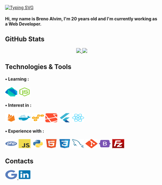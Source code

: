 <!-- ## Hello, World! 🌎 -->

[![Typing SVG](https://readme-typing-svg.herokuapp.com?color=%2336BCF7&lines=%3CHello+World!+%2F%3E;Welcome+to+my+GitHub+Profile)](https://git.io/typing-svg)

#### Hi, my name is Breno Alvim, I'm 20 years old and I'm currently working as a Web Developer.

## GitHub Stats
<a href="http://githubstats.epizy.com/" target="_blank">
 
 <div style="display: inline_block;" align="center">
 
  <img height="180em" src="https://github-readme-streak-stats.herokuapp.com/?user=brenoalvim&hide_border=true&theme=react" />
  <img height="180em" src="https://github-readme-stats.vercel.app/api/top-langs/?username=brenoalvim&layout=compact&langs_count=8&theme=react&border_radius=4&hide_border=true"/>

</div>
 
 </a>
 
## Technologies & Tools

 #### • Learning : 
   <div style="display: inline_block;">
  <img align="center" title="Learning Dart" alt="Logo Dart" height="30" width="40" src="https://raw.githubusercontent.com/devicons/devicon/master/icons/dart/dart-original.svg">
 <img align="center" title="Learning Node" alt="Logo Node" height="30" width="40" src="https://raw.githubusercontent.com/devicons/devicon/master/icons/nodejs/nodejs-original.svg">
  
 #### • Interest in :
   
 <img align="center" title="Interest in Firebase" alt="Logo Firebase" height="30" width="40" src="https://github.com/devicons/devicon/blob/master/icons/firebase/firebase-plain.svg">
  <img align="center" title="Interest in Docker" alt="Logo Docker" height="30" width="40" src="https://github.com/devicons/devicon/blob/master/icons/docker/docker-plain.svg">
  <img align="center" title="Interest in AWS" alt="Logo AWS" height="30" width="40" src="https://github.com/devicons/devicon/blob/master/icons/amazonwebservices/amazonwebservices-original.svg">
  <img align="center" title="Interest in Laravel" alt="Logo Laravel" height="30" width="40" src="https://github.com/devicons/devicon/blob/master/icons/laravel/laravel-plain.svg">
 <img align="center" title="Interest in Flutter" alt="Logo Flutter" height="30" width="40" src="https://raw.githubusercontent.com/devicons/devicon/master/icons/flutter/flutter-original.svg">
 <img align="center" title="Interest in React" alt="Logo React" height="30" width="40" src="https://github.com/devicons/devicon/blob/master/icons/react/react-original.svg">
  
 
 
 #### • Experience with :
 
<div style="display: inline_block;">
  <img align="center" title="Experience with PHP" alt="Logo Php" height="30" width="40" src="https://raw.githubusercontent.com/devicons/devicon/master/icons/php/php-plain.svg">
  <img align="center" title="Experience with JavaScript" alt="Logo JavaScript" height="30" width="40" src="https://github.com/devicons/devicon/blob/master/icons/javascript/javascript-original.svg">
  <img align="center" title="Experience with Python" alt="Logo Pyhton" height="30" width="40" src="https://raw.githubusercontent.com/devicons/devicon/master/icons/python/python-original.svg">
  <img align="center" title="Experience with Html5" alt="Logo Html5" height="30" width="40" src="https://raw.githubusercontent.com/devicons/devicon/master/icons/html5/html5-original.svg">
  <img align="center" title="Experience with Css3" alt="Logo Css3" height="30" width="40" src="https://raw.githubusercontent.com/devicons/devicon/master/icons/css3/css3-original.svg">  
  <img align="center" title="Experience with MySql" alt="Logo MySql" height="30" width="40" src="https://raw.githubusercontent.com/devicons/devicon/master/icons/mysql/mysql-original.svg">  
  <img align="center" title="Experience with Git" alt="Logo Git" height="30" width="40" src="https://raw.githubusercontent.com/devicons/devicon/master/icons/git/git-original.svg"> 
  <img align="center" title="Experience with Bootstrap" alt="Logo Bootstrap" height="30" width="40" src="https://github.com/devicons/devicon/blob/master/icons/bootstrap/bootstrap-plain.svg">  
 <img align="center" title="Experience with Filezilla" alt="Logo Filezilla" height="30" width="40" src="https://github.com/devicons/devicon/blob/master/icons/filezilla/filezilla-plain.svg">  

 
</div>

 ## Contacts
 
<div>
  <a title="Email" href="mailto:alvimbrenosilva6@gmail.com" target="_blank">
   <img title="Gmail" Alt="Logo Google" height="30" width="40" src="https://github.com/devicons/devicon/blob/master/icons/google/google-plain.svg" target="_blank">
 </a>
  <a title="Linkedin" href="https://www.linkedin.com/in/brenoalvim" target="_blank">
   <img title="Linkedin" alt="Logo Linkedin" height="30" width="40" src="https://github.com/devicons/devicon/blob/master/icons/linkedin/linkedin-original.svg" target="_blank"></a>
 
<!--  ![Snake animation](https://github.com/brenoalvim/brenoalvim/blob/output/github-contribution-grid-snake.svg) -->
 
 </div> 

